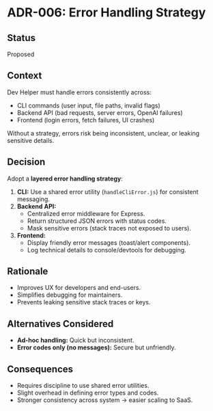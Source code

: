 # ADR-006: Error Handling Strategy

## Status
Proposed

## Context
Dev Helper must handle errors consistently across:
- CLI commands (user input, file paths, invalid flags)
- Backend API (bad requests, server errors, OpenAI failures)
- Frontend (login errors, fetch failures, UI crashes)

Without a strategy, errors risk being inconsistent, unclear, or leaking sensitive details.

## Decision
Adopt a **layered error handling strategy**:
1. **CLI:** Use a shared error utility (`handleCliError.js`) for consistent messaging.
2. **Backend API:**
    - Centralized error middleware for Express.
    - Return structured JSON errors with status codes.
    - Mask sensitive errors (stack traces not exposed to users).
3. **Frontend:**
    - Display friendly error messages (toast/alert components).
    - Log technical details to console/devtools for debugging.

## Rationale
- Improves UX for developers and end-users.
- Simplifies debugging for maintainers.
- Prevents leaking sensitive stack traces or keys.

## Alternatives Considered
- **Ad-hoc handling:** Quick but inconsistent.
- **Error codes only (no messages):** Secure but unfriendly.

## Consequences
- Requires discipline to use shared error utilities.
- Slight overhead in defining error types and codes.
- Stronger consistency across system → easier scaling to SaaS.